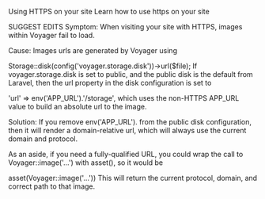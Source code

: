 
Using HTTPS on your site
Learn how to use https on your site

SUGGEST EDITS
Symptom:
When visiting your site with HTTPS, images within Voyager fail to load.

Cause:
Images urls are generated by Voyager using

Storage::disk(config('voyager.storage.disk'))->url($file);
If voyager.storage.disk is set to public, and the public disk is the default from Laravel, then the url property in the disk configuration is set to

'url' => env('APP_URL').'/storage',
which uses the non-HTTPS APP_URL value to build an absolute url to the image.

Solution:
If you remove env('APP_URL'). from the public disk configuration, then it will render a domain-relative url, which will always use the current domain and protocol.

As an aside, if you need a fully-qualified URL, you could wrap the call to Voyager::image('...') with asset(), so it would be

asset(Voyager::image('...'))
This will return the current protocol, domain, and correct path to that image.
